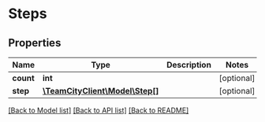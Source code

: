 # Steps

## Properties
Name | Type | Description | Notes
------------ | ------------- | ------------- | -------------
**count** | **int** |  | [optional] 
**step** | [**\TeamCityClient\Model\Step[]**](Step.md) |  | [optional] 

[[Back to Model list]](../README.md#documentation-for-models) [[Back to API list]](../README.md#documentation-for-api-endpoints) [[Back to README]](../README.md)


